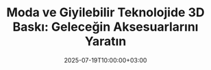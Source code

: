 ---
title: "Moda ve Giyilebilir Teknolojide 3D Baskı: Geleceğin Aksesuarlarını Yaratın"
date: 2025-07-19T10:00:00+03:00 # Gelecek bir tarih verilebilir
draft: true  # <<< BU EN ÖNEMLİSİ!
faz: ["Faz 3"]
# cover alanı şimdilik boş kalabilir
---